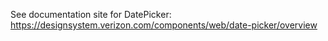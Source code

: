 See documentation site for DatePicker: https://designsystem.verizon.com/components/web/date-picker/overview
